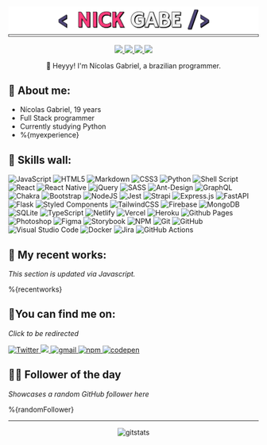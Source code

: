 <p align="center">
  <img src="./src/resources/images/nickgabe.png" width=600 />
</p>

<p align="center">
    <a href="https://nickgabe.vercel.app/">
      <img src="https://img.shields.io/badge/website-4D4577?style=for-the-badge&logo=esri" />
    </a>
    <a href="https://twitter.com/imnickgabe">
      <img src="https://img.shields.io/badge/Twitter-4D4577?style=for-the-badge&logo=twitter&logoColor=white"/>
    </a>
    <a href="https://www.linkedin.com/in/nickgabe/">
      <img src="https://img.shields.io/badge/LinkedIn-4D4577?style=for-the-badge&logo=linkedin&logoColor=white"/>
    </a>
    <img src="https://komarev.com/ghpvc/?username=Nick-Gabe&style=for-the-badge&color=4D4577"/>
</p>

<p align="center">
👋 Heyyy! I'm Nícolas Gabriel, a brazilian programmer.
</p>

## **🐉 About me:**

* Nícolas Gabriel, 19 years
* Full Stack programmer
* Currently studying Python
* %{myexperience}

## **💬 Skills wall:**

![JavaScript](https://img.shields.io/badge/javascript-%23FE3B7B.svg?style=for-the-badge&logo=javascript&logoColor=white)
![HTML5](https://img.shields.io/badge/html5-%234D4577.svg?style=for-the-badge&logo=html5&logoColor=white)
![Markdown](https://img.shields.io/badge/markdown-%23393359.svg?style=for-the-badge&logo=markdown&logoColor=white)
![CSS3](https://img.shields.io/badge/css3-%23FE3B7B.svg?style=for-the-badge&logo=css3&logoColor=white)
![Python](https://img.shields.io/badge/python-%234D4577?style=for-the-badge&logo=python&logoColor=white)
![Shell Script](https://img.shields.io/badge/shell_script-%23393359.svg?style=for-the-badge&logo=gnu-bash&logoColor=white)
![React](https://img.shields.io/badge/react-%23FE3B7B.svg?style=for-the-badge&logo=react&logoColor=white)
![React Native](https://img.shields.io/badge/react_native-%234D4577.svg?style=for-the-badge&logo=react&logoColor=white)
![jQuery](https://img.shields.io/badge/jquery-%234D4577.svg?style=for-the-badge&logo=jquery&logoColor=white)
![SASS](https://img.shields.io/badge/SASS-%23393359.svg?style=for-the-badge&logo=SASS&logoColor=white)
![Ant-Design](https://img.shields.io/badge/-AntDesign-%234D4577?style=for-the-badge&logo=ant-design&logoColor=white)
![GraphQL](https://img.shields.io/badge/-GraphQL-%23FE3B7B?style=for-the-badge&logo=graphql&logoColor=white)
![Chakra](https://img.shields.io/badge/chakra-%23393359.svg?style=for-the-badge&logo=chakraui&logoColor=white)
![Bootstrap](https://img.shields.io/badge/bootstrap-%23393359.svg?style=for-the-badge&logo=bootstrap&logoColor=white)
![NodeJS](https://img.shields.io/badge/node.js-%23FE3B7B?style=for-the-badge&logo=node.js&logoColor=white)
![Jest](https://img.shields.io/badge/-jest-%234D4577.svg?style=for-the-badge&logo=jest&logoColor=white)
![Strapi](https://img.shields.io/badge/strapi-%23393359.svg?style=for-the-badge&logo=strapi&logoColor=white)
![Express.js](https://img.shields.io/badge/express.js-%234D4577.svg?style=for-the-badge&logo=express&logoColor=white)
![FastAPI](https://img.shields.io/badge/FastAPI-%23393359?style=for-the-badge&logo=fastapi&logoColor=white)
![Flask](https://img.shields.io/badge/flask-%234D4577.svg?style=for-the-badge&logo=flask&logoColor=white)
![Styled Components](https://img.shields.io/badge/styled--components-%234D4577?style=for-the-badge&logo=styled-components&logoColor=white)
![TailwindCSS](https://img.shields.io/badge/tailwindcss-%23FE3B7B.svg?style=for-the-badge&logo=tailwind-css&logoColor=white)
![Firebase](https://img.shields.io/badge/firebase-%234D4577.svg?style=for-the-badge&logo=firebase&logoColor=white)
![MongoDB](https://img.shields.io/badge/MongoDB-%234D4577.svg?style=for-the-badge&logo=mongodb&logoColor=white)
![SQLite](https://img.shields.io/badge/sqlite-%23393359.svg?style=for-the-badge&logo=sqlite&logoColor=white)
![TypeScript](https://img.shields.io/badge/typescript-%23FE3B7B.svg?style=for-the-badge&logo=typescript&logoColor=white)
![Netlify](https://img.shields.io/badge/netlify-%234D4577.svg?style=for-the-badge&logo=netlify&logoColor=white)
![Vercel](https://img.shields.io/badge/vercel-%23393359.svg?style=for-the-badge&logo=vercel&logoColor=white)
![Heroku](https://img.shields.io/badge/heroku-%234D4577.svg?style=for-the-badge&logo=heroku&logoColor=white)
![Github Pages](https://img.shields.io/badge/github%20pages-%234D4577?style=for-the-badge&logo=github&logoColor=white)
![Photoshop](https://img.shields.io/badge/adobe%20photoshop-%23393359.svg?style=for-the-badge&logo=adobe%20photoshop&logoColor=white)
![Figma](https://img.shields.io/badge/figma-%234D4577.svg?style=for-the-badge&logo=figma&logoColor=white)
![Storybook](https://img.shields.io/badge/-Storybook-%23393359?style=for-the-badge&logo=storybook&logoColor=white)
![NPM](https://img.shields.io/badge/NPM-%234D4577.svg?style=for-the-badge&logo=npm&logoColor=white)
![Git](https://img.shields.io/badge/git-%23FE3B7B.svg?style=for-the-badge&logo=git&logoColor=white)
![GitHub](https://img.shields.io/badge/github-%234D4577.svg?style=for-the-badge&logo=github&logoColor=white)
![Visual Studio Code](https://img.shields.io/badge/Visual%20Studio%20Code-%23393359.svg?style=for-the-badge&logo=visual-studio-code&logoColor=white)
![Docker](https://img.shields.io/badge/docker-%23FE3B7B.svg?style=for-the-badge&logo=docker&logoColor=white)
![Jira](https://img.shields.io/badge/jira-%23393359.svg?style=for-the-badge&logo=jira&logoColor=white)
![GitHub Actions](https://img.shields.io/badge/github%20actions-%23FE3B7B.svg?style=for-the-badge&logo=githubactions&logoColor=white)



## **🚀 My recent works:**

*This section is updated via Javascript.*

%{recentworks}

## **🌠You can find me on:**

*Click to be redirected*

<a href="https://twitter.com/MyNickIsNick_"><img alt=Twitter src="https://img.shields.io/badge/twitter-4D4577.svg?style=for-the-badge&logo=Twitter&logoColor=white">
</a>
<a href="https://www.linkedin.com/in/nicolas-gabriel/">
<img src="https://img.shields.io/badge/linkedin-4D4577.svg?style=for-the-badge&logo=linkedin&logoColor=white"/>
</a>
<a href="mailto:NicolasGabrielContato@gmail.com">
<img alt=gmail src="https://img.shields.io/badge/Gmail-4D4577?style=for-the-badge&logo=gmail&logoColor=white"/>
</a>
<a href="https://www.npmjs.com/~nick-gabe">
<img alt=npm src="https://img.shields.io/badge/NPM-4D4577.svg?style=for-the-badge&logo=npm&logoColor=white"/>
</a>
<a href="https://codepen.io/nick-gabe">
<img alt=codepen src="https://img.shields.io/badge/CodePen-4D4577?style=for-the-badge&logo=codepen"/>
</a>

## 🐱‍💻 **Follower of the day**

*Showcases a random GitHub follower here*

%{randomFollower}
<hr>

<p align="center">
  <img alt=gitstats src="https://github-readme-stats.vercel.app/api?username=Nick-Gabe&title_color=FE3B7B&text_color=F2F2F2&bg_color=393359&border_color=121111&show_icons=true&icon_color=F2F2F2&rank_icon=github"/>
</p>
